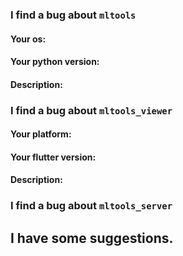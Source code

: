 ### I find a bug about `mltools`
#### Your os:
#### Your python version:
#### Description:

### I find a bug about `mltools_viewer`
#### Your platform:
#### Your flutter version:
#### Description:

### I find a bug about `mltools_server`

## I have some suggestions.
